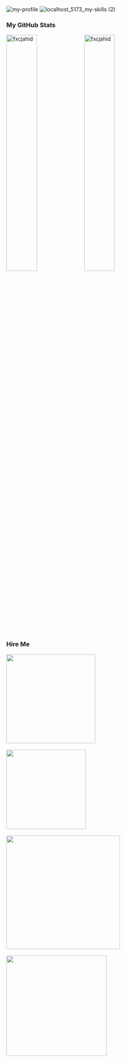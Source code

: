 ![my-profile](https://github.com/fxcjahid/fxcjahid/assets/33903532/341a1be4-bec5-4b7a-b2f0-0ee079b48fdd)
![localhost_5173_my-skills (2)](https://github.com/fxcjahid/fxcjahid/assets/33903532/dd6a99c2-62f0-4096-8159-efd5b89a5025)


### My GitHub Stats
<div>
 <img align="center" width="40%" src="https://github-readme-stats.vercel.app/api/top-langs?username=fxcjahid&show_icons=true&locale=en&layout=compact" alt="fxcjahid" />
 <img align="center" width="40%" src="https://github-readme-streak-stats.herokuapp.com/?user=fxcjahid&" alt="fxcjahid" />
</div>
<br/>

### Hire Me 

<div>
    <a href="https://api.whatsapp.com/send?phone=8801623547800&text=Hello%20Developer">
        <img width="235px" src="https://github.com/fxcjahid/fxcjahid/assets/33903532/03a6f691-dea4-431b-ace8-c7cfe502f5bb" />
    </a> <br/><br/>
    <a href="https://join.skype.com/invite/RcIBdpdbIFyt">
        <img width="210px" src="https://github.com/fxcjahid/fxcjahid/assets/33903532/a8a91aa9-a5fb-494b-9c96-8a8d5cabb1dc" />
    </a>  <br/><br/>
    <a href="https://mail:fxcjahid3@gmail.com">
        <img width="300px" src="https://github.com/fxcjahid/fxcjahid/assets/33903532/55f8adc6-aa03-4f10-864c-dee9c17618e4" />
    </a> <br/><br/>
   <a href="https://join.skype.com/invite/RcIBdpdbIFyt">
    <img width="265px" src="https://github.com/fxcjahid/fxcjahid/assets/33903532/627e21d6-4f7e-44dd-b6c7-5bd90442379c" />  </a> <br/><br/>
</div>
